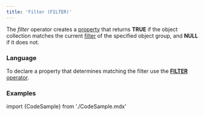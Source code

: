 ```yaml
---
title: 'Filter (FILTER)'
---
```


The *filter* operator creates a [property](Properties.md) that returns **TRUE** if the object collection matches the current [filter](Form_structure.md#filters) of the specified object group, and **NULL** if it does not.

### Language

To declare a property that determines matching the filter use the [**FILTER** operator](Object_group_operator.md).

### Examples

import {CodeSample} from './CodeSample.mdx'

<CodeSample url="https://documentation.lsfusion.org/sample?file=OperatorPropertySample&block=groupobject"/>
